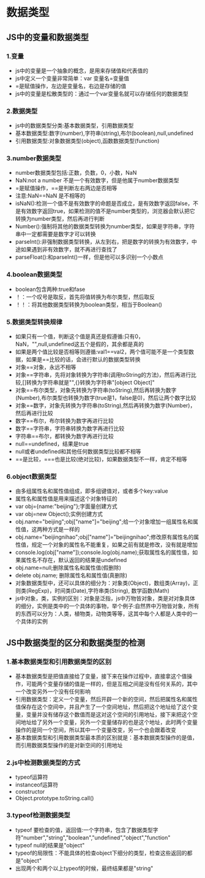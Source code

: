 # 数据类型

## JS中的变量和数据类型

### 1.变量

* js中的变量是一个抽象的概念，是用来存储值和代表值的
* js中定义一个变量非常简单：var 变量名=变量值
* =是赋值操作，左边是变量名，右边是存储的值
* js中的变量是松散类型的：通过一个var变量名就可以存储任何的数据类型

### 2.数据类型

* js中的数据类型分类:基本数据类型，引用数据类型
* 基本数据类型:数字(number),字符串(string),布尔(boolean),null,undefined
* 引用数据类型:对象数据类型(object),函数数据类型(function)

### 3.number数据类型

* number数据类型包括:正数，负数，0，小数，NaN
* NaN:not a number 不是一个有效数字，但是他属于number数据类型
* =是赋值操作，==是判断左右两边是否相等
* 注意:NaN==NaN 是不相等的
* isNaN():检测一个值不是有效数字的命题是否成立，是有效数字返回false，不是有效数字返回true，如果检测的值不是number类型的，浏览器会默认把它转换为number类型，然后再进行判断
* Number():强制将其他的数据类型转换为number类型，如果是字符串，字符串中一定都需要是数字才可以转换
* parseInt():非强制数据类型转换，从左到右，把是数字的转换为有效数字，中途如果遇到非有效数字，就不再进行查找了
* parseFloat():和parseInt()一样，但是他可以多识别一个小数点

### 4.boolean数据类型

* boolean包含两种:true和fase
* ！：一个叹号是取反，首先将值转换为布尔类型，然后取反
* ！！：将其他数据类型转换为boolean类型，相当于Boolean()

### 5.数据类型转换规律

* 如果只有一个值，判断这个值是真还是假遵循:只有0，NaN，"",null,undefined这五个是假的，其余都是真的
* 如果是两个值比较是否相等则遵循:val1==val2，两个值可能不是一个类型数据，如果是==比较的话，会进行默认的数据类型转换
* 对象==对象，永远不相等
* 对象==字符串，先将对象转换为字符串(调用toString的方法)，然后再进行比较,[]转换为字符串就是"",{}转换为字符串"[object Object]"
* 对象==布尔类型，对象先转换为字符串(toString),然后再转换为数字(Number),布尔类型也转换为数字(true是1，false是0)，然后让两个数字比较
* 对象==数字，对象先转换为字符串(toString),然后再转换为数字(Number)，然后再进行比较
* 数字==布尔，布尔转换为数字再进行比较
* 数字==字符串，字符串转换为数字再进行比较
* 字符串==布尔，都转换为数字再进行比较
* null==undefined，结果是true
* null或者undefined和其他任何数据类型比较都不相等
* ==是比较，===也是比较(绝对比较)，如果数据类型不一样，肯定不相等



### 6.object数据类型

* 由多组属性名和属性值组成，即多组键值对，或者多个key:value
* 属性名和属性值是用来描述这个对象特征的
* var obj={name:"beijing"};字面量创建方式
* var obj=new Object();实例创建方式
* obj.name="beijing";obj["name"]="beijing";给一个对象增加一组属性名和属性值，这两种方式是一样的
* obj.name="beijingnihao";obj["name"]="beijingnihao";修改原有属性名的属性值，规定一个对象的属性名不能重复，如果之前有就是修改，没有就是增加
* console.log(obj["name"]);console.log(obj.name);获取属性名的属性值，如果属性名不存在，默认返回的结果是undefined
* obj.name=null;删除属性名和属性值(假删除)
* delete obj.name; 删除属性名和属性值(真删除)
* 对象数据类型中，还可以具体的细分为：对象类(Object)，数组类(Array)，正则类(RegExp)，时间类(Date),字符串类(String), 数学函数(Math)
* js中对象，类，实例的区别：对象是泛指，js中万物皆对象，类是对对象具体的细分，实例是类中的一个具体的事物，举个例子:自然界中万物皆对象，所有的东西可以分为：人类，植物类，动物类等等，这其中每个人都是人类中的一个具体的实例

## JS中数据类型的区分和数据类型的检测

### 1.基本数据类型和引用数据类型的区别

* 基本数据类型是把值直接给了变量，接下来在操作过程中，直接拿这个值操作，可能两个变量存储的值是一样的，但是互相之间是没有任何关系的，其中一个改变另外一个没有任何影响
* 引用数据类型：定义一个变量，然后开辟一个新的空间，然后把属性名和属性值保存在这个空间中，并且产生了一个空间地址，然后把这个地址给了这个变量，变量并没有储存这个数值而是这对这个空间的引用地址，接下来把这个空间地址给了另外一个变量，另外一个变量储存的也是这个地址，此时两个变量操作的是同一个空间，所以其中一个变量改变，另一个也会跟着改变
* 基本数据类型和引用数据类型最本质的区别就是：基本数据类型操作的是值，而引用数据类型操作的是对新空间的引用地址

### 2.js中检测数据类型的方式

* typeof运算符
* instanceof运算符
* constructor
* Object.prototype.toString.call()

### 3.typeof检测数据类型

* typeof 要检查的值，返回值:一个字符串，包含了数据类型字符"number","string","boolean","undefined","object","function"
* typeof null的结果是"object"
* typeof的局限性：不能具体的检查object下细分的类型，检查这些返回的都是"object"
* 出现两个和两个以上typeof的时候，最终结果都是"string"